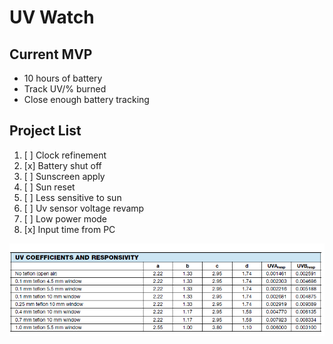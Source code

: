 # UV Watch
## Current MVP
- 10 hours of battery
- Track UV/% burned
- Close enough battery tracking
 
## Project List
1. [ ] Clock refinement 
2. [x] Battery shut off
3. [ ] Sunscreen apply
4. [ ] Sun reset
5. [ ] Less sensitive to sun 
6. [ ] Uv sensor voltage revamp
7. [ ] Low power mode
8. [x] Input time from PC

![alt text](https://github.com/ryanredbaron/UV-Watch/blob/master/Specifications/adafruit_products_image.png?raw=true)
